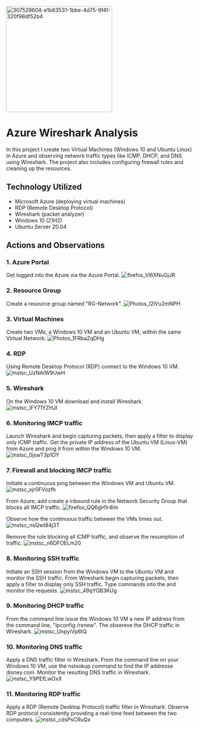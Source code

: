 
<img width="285" alt="307529604-e1b63531-1bbe-4d75-9f4f-320f98df52b4" src="https://github.com/user-attachments/assets/23110e1b-389f-4841-989d-5929a67692ed" />

# Azure Wireshark Analysis
In this project I create two Virtual Machines (Windows 10 and Ubuntu Linux) in Azure and observing network traffic types like ICMP, DHCP, and DNS using Wireshark. The project also includes configuring firewall rules and cleaning up the resources.


## Technology Utilized
- Microsoft Azure (deploying virtual machines)
- RDP (Remote Desktop Protocol)
- Wireshark (packet analyzer)
- Windows 10 (21H2)
- Ubuntu Server 20.04

## Actions and Observations

### 1. Azure Portal
Get logged into the Azure via the Azure Portal.
![firefox_Vl6XNuGjJR](https://github.com/user-attachments/assets/a95f9d14-832a-47f0-8f74-20868d9e1995)


### 2. Resource Group
Create a resource group named "RG-Network".
![Photos_l2lVu2mNPH](https://github.com/user-attachments/assets/6b0a5f09-bffd-456b-b1a7-315a5c93f6f5)


### 3. Virtual Machines
Create two VMs, a Windows 10 VM and an Ubuntu VM, within the same Virtual Network.
![Photos_1FRbaZqDHg](https://github.com/user-attachments/assets/176f7fd6-9523-486f-b85d-a1e598aa4407)


### 4. RDP
Using Remote Desktop Protocol (RDP) connect to the Windows 10 VM.
![mstsc_UzNAIW9UwH](https://github.com/user-attachments/assets/238b9f55-60ee-44b8-b332-ba2bd26d6872)


### 5. Wireshark 
On the Windows 10 VM download and install Wireshark.
![mstsc_lFY71YZHJI](https://github.com/user-attachments/assets/bfd7ae4c-1aa8-4512-877a-6f9a74a98c52)


### 6. Monitoring IMCP traffic
Launch Wireshark and begin capturing packets, then apply a filter to display only ICMP traffic. Get the private IP address of the Ubuntu VM (Linux-VM) from Azure and ping it from within the Windows 10 VM.
![mstsc_0jswT3p1OY](https://github.com/user-attachments/assets/41858bed-7d2c-400d-9143-203d10a51f9c)

### 7. Firewall and blocking IMCP traffic
Initiate a continuous ping between the Windows VM and Ubuntu VM.
![mstsc_xjr0FVozfh](https://github.com/user-attachments/assets/a4e9ad2b-0f43-4204-b4ee-70238ea00149)

From Azure, add create a inbound rule in the Network Security Group that blocks all IMCP traffic.
![firefox_QQ6gH1r4lm](https://github.com/user-attachments/assets/6401ac9c-2bc0-45cb-8a60-7eded92c6879)

Observe how the continuous traffic between the VMs times out.
![mstsc_nsQwt84j3T](https://github.com/user-attachments/assets/f9d543b5-cdc8-47e3-b950-8a9571e8ae0b)

Remove the rule blocking all ICMP traffic, and observe the resumption of traffic.
![mstsc_n6DFOELm20](https://github.com/user-attachments/assets/25a3d52c-b657-47ab-bbb4-6414870919cd)

### 8. Monitoring SSH traffic
Initiate an SSH session from the Windows VM to the Ubuntu VM and monitor the SSH traffic. From Wireshark begin capturing packets, then apply a filter to display only SSH traffic. Type commands into the and monitor the requests.
![mstsc_49qYGB3KUg](https://github.com/user-attachments/assets/d6b6dec3-d27d-43b2-ae60-7ae73a3f4510)

### 9. Monitoring DHCP traffic
From the command line issue the Windows 10 VM a new IP address from the command line, "ipconfig /renew". The obsereve the DHCP traffic in Wireshark.
![mstsc_UnpyiVp6tQ](https://github.com/user-attachments/assets/91e334de-4e51-4752-b41e-3f80d2963305)

### 10. Monitoring DNS traffic
Apply a DNS traffic filter in Wireshark. From the command line on your Windows 10 VM, use the nslookup command to find the IP addresse disney.com. Monitor the resulting DNS traffic in Wireshark.
![mstsc_Y9PEfLwOxX](https://github.com/user-attachments/assets/40494ad0-e36d-482e-bb91-3e1b879a7d6f)

### 11. Monitoring RDP traffic
Apply a RDP (Remote Desktop Protocol) traffic filter in Wireshark. Observe RDP protocol consistently providing a real-time feed between the two computers.
![mstsc_cdsPsCRuQx](https://github.com/user-attachments/assets/7257c52a-feff-4405-b4e2-a8cf9d058e4b)


